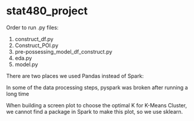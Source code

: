 # stat480_project

Order to run .py files:
1. construct_df.py
2. Construct_POI.py
3. pre-possessing_model_df_construct.py
4. eda.py
5. model.py

There are two places we used Pandas instead of Spark:

In some of the data processing steps, pyspark was broken after running a long time

When building a screen plot to choose the optimal K for K-Means Cluster, we cannot find a package in Spark to make this plot, so we use sklearn.
